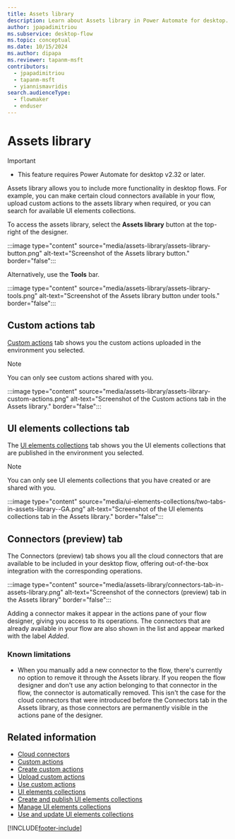```yaml
---
title: Assets library 
description: Learn about Assets library in Power Automate for desktop.
author: jpapadimitriou
ms.subservice: desktop-flow
ms.topic: conceptual
ms.date: 10/15/2024
ms.author: dipapa
ms.reviewer: tapanm-msft
contributors:
  - jpapadimitriou
  - tapanm-msft
  - yiannismavridis
search.audienceType: 
  - flowmaker
  - enduser
---
```


# Assets library

> [!IMPORTANT]
> - This feature requires Power Automate for desktop v2.32 or later.

Assets library allows you to include more functionality in desktop flows. For example, you can make certain cloud connectors available in your flow, upload custom actions to the assets library when required, or you can search for available UI elements collections.

To access the assets library, select the **Assets library** button at the top-right of the designer.

:::image type="content" source="media/assets-library/assets-library-button.png" alt-text="Screenshot of the Assets library button." border="false":::

Alternatively, use the **Tools** bar.

:::image type="content" source="media/assets-library/assets-library-tools.png" alt-text="Screenshot of the Assets library button under tools." border="false":::

## Custom actions tab

[Custom actions](custom-actions.md) tab shows you the custom actions uploaded in the environment you selected.

> [!NOTE]
> You can only see custom actions shared with you.

:::image type="content" source="media/assets-library/assets-library-custom-actions.png" alt-text="Screenshot of the Custom actions tab in the Assets library." border="false":::

## UI elements collections tab

The [UI elements collections](ui-elements-collections.md) tab shows you the UI elements collections that are published in the environment you selected.

> [!NOTE]
> You can only see UI elements collections that you have created or are shared with you.

:::image type="content" source="media/ui-elements-collections/two-tabs-in-assets-library--GA.png" alt-text="Screenshot of the UI elements collections tab in the Assets library." border="false":::

## Connectors (preview) tab

The Connectors (preview) tab shows you all the cloud connectors that are available to be included in your desktop flow, offering out-of-the-box integration with the corresponding operations.

:::image type="content" source="media/assets-library/connectors-tab-in-assets-library.png" alt-text="Screenshot of the connectors (preview) tab in the Assets library" border="false":::

Adding a connector makes it appear in the actions pane of your flow designer, giving you access to its operations. The connectors that are already available in your flow are also shown in the list and appear marked with the label *Added*.

### Known limitations

- When you manually add a new connector to the flow, there's currently no option to remove it through the Assets library. If you reopen the flow designer and don't use any action belonging to that connector in the flow, the connector is automatically removed. This isn't the case for the cloud connectors that were introduced before the Connectors tab in the Assets library, as those connectors are permanently visible in the actions pane of the designer.

## Related information

- [Cloud connectors](actions-reference/cloudconnectors.md)
- [Custom actions](custom-actions.md)
- [Create custom actions](create-custom-actions.md)
- [Upload custom actions](upload-custom-actions.md)
- [Use custom actions](use-custom-actions.md)
- [UI elements collections](ui-elements-collections.md)
- [Create and publish UI elements collections](create-ui-elements-collections.md)
- [Manage UI elements collections](manage-ui-elements-collections.md)
- [Use and update UI elements collections](use-update-ui-elements-collections.md)

[!INCLUDE[footer-include](../includes/footer-banner.md)]
